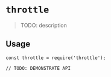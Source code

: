 # `throttle`

> TODO: description

## Usage

```
const throttle = require('throttle');

// TODO: DEMONSTRATE API
```
